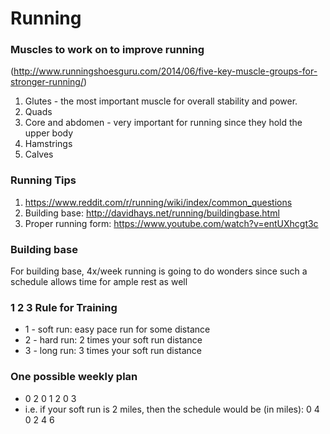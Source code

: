 # Running


### Muscles to work on to improve running
(http://www.runningshoesguru.com/2014/06/five-key-muscle-groups-for-stronger-running/)
1. Glutes - the most important muscle for overall stability and power.
2. Quads
3. Core and abdomen - very important for running since they hold the upper body
4. Hamstrings
5. Calves

### Running Tips
1. https://www.reddit.com/r/running/wiki/index/common_questions 
2. Building base: http://davidhays.net/running/buildingbase.html 
3. Proper running form: https://www.youtube.com/watch?v=entUXhcgt3c 


### Building base
For building base, 4x/week running is going to do wonders since such a schedule allows time for ample rest as well


### 1 2 3 Rule for Training
* 1 - soft run: easy pace run for some distance
* 2 - hard run: 2 times your soft run distance 
* 3 - long run: 3 times your soft run distance 


### One possible weekly plan
* 0 2 0 1 2 0 3 
* i.e. if your soft run is 2 miles, then the schedule would be (in miles): 0 4 0 2 4 6 
